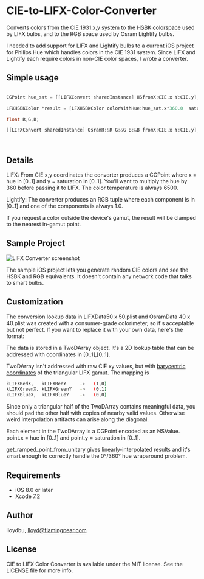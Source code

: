 # CIE-to-LIFX-Color-Converter
Converts colors from the [CIE 1931 x,y system](https://en.wikipedia.org/wiki/CIE_1931_color_space) to the [HSBK colorspace](http://api.developer.lifx.com/docs/colors) used by LIFX bulbs, and to the RGB space used by Osram Lightify bulbs.

I needed to add support for LIFX and Lightify bulbs to a current iOS project for Philips Hue which handles colors in the CIE 1931 system. Since LIFX and Lightify each require colors in non-CIE color spaces, I wrote a converter.

## Simple usage


```objective-c

CGPoint hue_sat = [[LIFXConvert sharedInstance] HSfromX:CIE.x Y:CIE.y];

LFXHSBKColor *result = [LFXHSBKColor colorWithHue:hue_sat.x*360.0  saturation:hue_sat.y brightness:brightness kelvin:6500];

float R,G,B;

[[LIFXConvert sharedInstance] OsramR:&R G:&G B:&B fromX:CIE.x Y:CIE.y];

	
```


## Details

LIFX: From CIE x,y coordinates the converter produces a CGPoint where x = hue in [0..1]
and y = saturation in [0..1]. You'll want to multiply the hue by 360 before passing it to LIFX. The color temperature is always 6500.

Lightify: The converter produces an RGB tuple where each component is in [0..1] and one of the components is always 1.0.

If you request a color outside the device's gamut, the result will be clamped to the nearest in-gamut point.


## Sample Project

![LIFX Converter screenshot](http://www.flamingpear.com/images/lifxconverter-screenshot3.png "LIFX Converter screenshot")


The sample iOS project lets you generate random CIE colors and see the HSBK and RGB equivalents. It doesn't contain any network code that talks to smart bulbs.

## Customization

The conversion lookup data in LIFXData50 x 50.plist and OsramData 40 x 40.plist was created with a consumer-grade colorimeter, so it's acceptable but not perfect. If you want to replace it with your own data, here's the format:

The data is stored in a TwoDArray object. It's a 2D lookup table that can be addressed with coordinates in [0..1],[0..1].

TwoDArray isn't addressed with raw CIE xy values, but with [barycentric coordinates](https://en.wikipedia.org/wiki/Barycentric_coordinate_system) of the triangular LIFX gamut. The mapping is

```sh
kLIFXRedX,   kLIFXRedY     ->   (1,0)
kLIFXGreenX, kLIFXGreenY   ->   (0,1)
kLIFXBlueX,  kLIFXBlueY    ->   (0,0)
```
 
 

Since only a triangular half of the TwoDArray contains meaningful data, you should pad
the other half with copies of nearby valid values. Otherwise weird interpolation artifacts
can arise along the diagonal.

Each element in the TwoDArray is a CGPoint encoded as an NSValue. point.x = hue in [0..1]
	and point.y = saturation in [0..1].

get_ramped_point_from_unitary gives linearly-interpolated results and it's smart enough to
	correctly handle the 0°/360° hue wraparound problem.


## Requirements
* iOS 8.0 or later
* Xcode 7.2

## Author
lloydbu, lloyd@flamingpear.com

## License

CIE to LIFX Color Converter is available under the MIT license. See the LICENSE file for more info.

 
